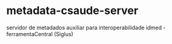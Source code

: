 # metadata-csaude-server
servidor de metadados auxiliar para interoperabilidade idmed - ferramentaCentral (Siglus)
